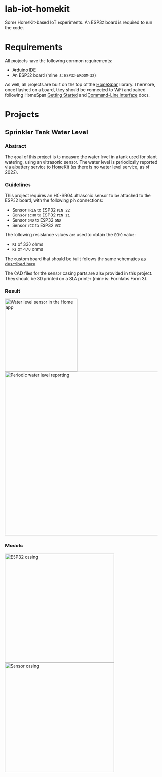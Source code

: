 lab-iot-homekit
===============

Some HomeKit-based IoT experiments. An ESP32 board is required to run the code.

# Requirements

All projects have the following common requirements:

 * Arduino IDE
 * An ESP32 board (mine is: `ESP32-WROOM-32`)

As well, all projects are built on the top of the [HomeSpan](https://github.com/HomeSpan/HomeSpan) library. Therefore, once flashed on a board, they should be connected to WiFi and paired following HomeSpan [Getting Started](https://github.com/HomeSpan/HomeSpan/blob/master/docs/GettingStarted.md) and [Command-Line Interface](https://github.com/HomeSpan/HomeSpan/blob/master/docs/CLI.md) docs.

# Projects

## Sprinkler Tank Water Level

### Abstract

The goal of this project is to measure the water level in a tank used for plant watering, using an ultrasonic sensor. The water level is periodically reported via a battery service to HomeKit (as there is no water level service, as of 2022).

### Guidelines

This project requires an HC-SR04 ultrasonic sensor to be attached to the ESP32 board, with the following pin connections:

- Sensor `TRIG` to ESP32 `PIN 22`
- Sensor `ECHO` to ESP32 `PIN 21`
- Sensor `GND` to ESP32 `GND`
- Sensor `VCC` to ESP32 `VCC`

The following resistance values are used to obtain the `ECHO` value:

- `R1` of 330 ohms
- `R2` of 470 ohms

The custom board that should be built follows the same schematics [as described here](https://tutorials-raspberrypi.com/raspberry-pi-ultrasonic-sensor-hc-sr04/).

The CAD files for the sensor casing parts are also provided in this project. They should be 3D printed on a SLA printer (mine is: Formlabs Form 3).

### Result

<p>
  <img src="https://user-images.githubusercontent.com/1451907/180968484-fc47840e-9791-4bb7-8c44-35c769fafaab.png" width="240" alt="Water level sensor in the Home app" />
  <img src="https://user-images.githubusercontent.com/1451907/180968453-dfd05101-4b7c-45a8-acbc-9d36aaf2abe1.png" width="540" alt="Periodic water level reporting" />
<p>

### Models

<p>
  <img src="https://user-images.githubusercontent.com/1451907/180972564-fe7a846f-5d23-487b-9220-1a8b3928d7bb.png" width="360" alt="ESP32 casing" />
  <img src="https://user-images.githubusercontent.com/1451907/180972566-39c2bb5b-f9a2-4ead-8a16-36c9cf437740.png" width="360" alt="Sensor casing" />
<p>
